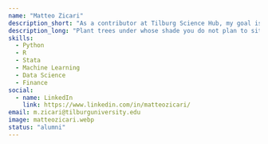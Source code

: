 ```yaml
---
name: "Matteo Zicari"
description_short: "As a contributor at Tilburg Science Hub, my goal is to give back what I have learnt over the years and actively contribute to the advancement of open science."
description_long: "Plant trees under whose shade you do not plan to sit. This is exactly what I would like to do with my life — help others without necessarily expecting something in return. Tilburg Science Hub represents a great opportunity for me to draw from the knowledge I have acquired in data modelling, data analysis, and machine learning over the years and share it with others, all while continuing to learn and gain valuable experience."
skills: 
  - Python 
  - R
  - Stata
  - Machine Learning
  - Data Science
  - Finance
social:
  - name: LinkedIn
    link: https://www.linkedin.com/in/matteozicari/
email: m.zicari@tilburguniversity.edu
image: matteozicari.webp
status: "alumni"
---
```


